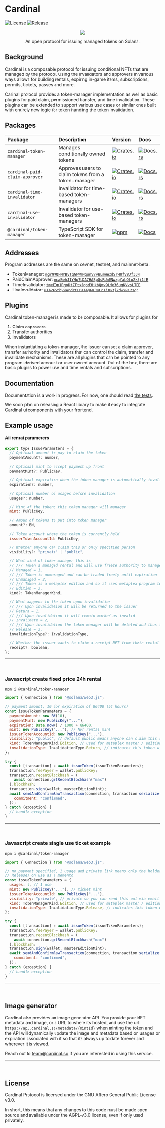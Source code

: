 # Cardinal

[![License](https://img.shields.io/badge/license-AGPL%203.0-blue)](https://github.com/cardinal-labs/cardinal-token-manager/blob/master/LICENSE)
[![Release](https://github.com/cardinal-labs/cardinal-token-manager/actions/workflows/release.yml/badge.svg?branch=v0.0.27)](https://github.com/cardinal-labs/cardinal-token-manager/actions/workflows/release.yml)

<p align="center">
    <img src="./images/banner.png" />
</p>

<p align="center">
    An open protocol for issuing managed tokens on Solana.
</p>

## Background

Cardinal is a composable protocol for issuing conditional NFTs that are managed by the protocol. Using the invalidators and approvers in various ways allows for building rentals, expiring in-game items, subscriptions, permits, tickets, passes and more.

Carinal protocol provides a token-manager implementation as well as basic plugins for paid claim, permissioned transfer, and time invalidation. These plugins can be extended to support various use cases or similar ones built with entirely new logic for token handling the token invalidation.

## Packages

| Package                        | Description                                         | Version                                                                                                                             | Docs                                                                                                               |
| :----------------------------- | :-------------------------------------------------- | :---------------------------------------------------------------------------------------------------------------------------------- | :----------------------------------------------------------------------------------------------------------------- |
| `cardinal-token-manager`       | Manages conditionally owned tokens                  | [![Crates.io](https://img.shields.io/crates/v/cardinal-token-manager)](https://crates.io/crates/cardinal-token-manager)             | [![Docs.rs](https://docs.rs/cardinal-token-manager/badge.svg)](https://docs.rs/cardinal-token-manager)             |
| `cardinal-paid-claim-approver` | Approves users to claim tokens from a token-manager | [![Crates.io](https://img.shields.io/crates/v/cardinal-paid-claim-approver)](https://crates.io/crates/cardinal-paid-claim-approver) | [![Docs.rs](https://docs.rs/cardinal-paid-claim-approver/badge.svg)](https://docs.rs/cardinal-paid-claim-approver) |
| `cardinal-time-invalidator`    | Invalidator for time-based token-managers           | [![Crates.io](https://img.shields.io/crates/v/cardinal-time-invalidator)](https://crates.io/crates/cardinal-time-invalidator)       | [![Docs.rs](https://docs.rs/cardinal-time-invalidator/badge.svg)](https://docs.rs/cardinal-time-invalidator)       |
| `cardinal-use-invalidator`     | Invalidator for use-based token-managers            | [![Crates.io](https://img.shields.io/crates/v/cardinal-use-invalidator)](https://crates.io/crates/cardinal-use-invalidator)         | [![Docs.rs](https://docs.rs/cardinal-use-invalidator/badge.svg)](https://docs.rs/cardinal-use-invalidator)         |
| `@cardinal/token-manager`      | TypeScript SDK for token-manager                    | [![npm](https://img.shields.io/npm/v/@cardinal/token-manager.svg)](https://www.npmjs.com/package/@cardinal/token-manager)           | [![Docs](https://img.shields.io/badge/docs-typedoc-blue)](https://cardinal-labs.github.io/cardinal-token-manager/) |

## Addresses

Program addresses are the same on devnet, testnet, and mainnet-beta.

- TokenManager: [`mgr99QFMYByTqGPWmNqunV7vBLmWWXdSrHUfV8Jf3JM`](https://explorer.solana.com/address/mgr99QFMYByTqGPWmNqunV7vBLmWWXdSrHUfV8Jf3JM)
- PaidClaimApprover: [`pcaBwhJ1YHp7UDA7HASpQsRUmUNwzgYaLQto2kSj1fR`](https://explorer.solana.com/address/pcaBwhJ1YHp7UDA7HASpQsRUmUNwzgYaLQto2kSj1fR)
- TimeInvalidator: [`tmeEDp1RgoDtZFtx6qod3HkbQmv9LMe36uqKVvsLTDE`](https://explorer.solana.com/address/tmeEDp1RgoDtZFtx6qod3HkbQmv9LMe36uqKVvsLTDE)
- UseInvalidator: [`useZ65tbyvWpdYCLDJaegGK34Lnsi8S3jZdwx8122qp`](https://explorer.solana.com/address/useZ65tbyvWpdYCLDJaegGK34Lnsi8S3jZdwx8122qp)

## Plugins

Cardinal token-manager is made to be composable. It allows for plugins for

1. Claim approvers
2. Transfer authorities
3. Invalidators

When instantiating a token-manager, the issuer can set a claim approver, transfer authority and invalidators that can control the claim, transfer and invalidate mechanisms. These are all plugins that can be pointed to any program-derived account or user owned account. Out of the box, there are basic plugins to power use and time rentals and subscriptions.

## Documentation

Documentation is a work in progress. For now, one should read [the tests](/tests/issueUnissue.spec.ts).

We soon plan on releasing a React library to make it easy to integrate Cardinal ui components with your frontend.

## Example usage

#### All rental parameters

```js
export type IssueParameters = {
  // Optional amount to pay to claim the token
  paymentAmount?: number,

  // Optional mint to accept payment up front
  paymentMint?: PublicKey,

  // Optional expiration when the token manager is automatically invalidated
  expiration?: number,

  // Optional number of usages before invalidation
  usages?: number,

  // Mint of the tokens this token manager will manager
  mint: PublicKey,

  // Amoun of tokens to put into token manager
  amount?: BN,

  // Token account where the token is currently held
  issuerTokenAccountId: PublicKey,

  // Whether anyone can claim this or only specified person
  visibility?: "private" | "public",

  // What kind of token manager this is
  // /// Token a managed rental and will use freeze authority to manage the token
  // Managed = 1,
  // /// Token is unmanaged and can be traded freely until expiration
  // Unmanaged = 2,
  // /// Token is a metaplex edition and so it uses metaplex program to freeze
  // Edition = 3,
  kind?: TokenManagerKind,

  // What happens to the token upon invalidation
  // /// Upon invalidation it will be returned to the issuer
  // Return = 1,
  // /// Upon invalidation it will remain marked as invalid
  // Invalidate = 2,
  // /// Upon invalidation the token manager will be deleted and thus the tokens are released
  // Release = 3,
  invalidationType?: InvalidationType,

  // Whether the issuer wants to claim a receipt NFT from their rental
  receipt?: boolean,
};
```

---

<p>&nbsp;</p>

### Javascript create fixed price 24h rental

```
npm i @cardinal/token-manager
```

```javascript
import { Connection } from "@solana/web3.js";

// payment amount, 10 for expiration of 86400 (24 hours)
const issueTokenParameters = {
  paymentAmount: new BN(10),
  paymentMint: new PublicKey("..."),
  expiration: Date.now() / 1000 + 86400,
  mint: new PublicKey("..."), // NFT rental mint
  issuerTokenAccountId: new PublicKey("..."),
  visibility: "public", // default public means anyone can claim this rental
  kind: TokenManagerKind.Edition, // used for metaplex master / editions,
  invalidationType: InvalidationType.Return, // indicates this token will be returned when invalidated
};

try {
  const [transaction] = await issueToken(issueTokenParameters);
  transaction.feePayer = wallet.publicKey;
  transaction.recentBlockhash = (
    await connection.getRecentBlockhash("max")
  ).blockhash;
  transaction.sign(wallet, masterEditionMint);
  await sendAndConfirmRawTransaction(connection, transaction.serialize(), {
    commitment: "confirmed",
  });
} catch (exception) {
  // handle exception
}
```

---

<p>&nbsp;</p>

### Javascript create single use ticket example

```
npm i @cardinal/token-manager
```

```javascript
import { Connection } from "@solana/web3.js";

// no payment specified, 1 usage and private link means only the holder of the link can claim it
// Releases on use as a memento
const issueTokenParameters = {
  usages: 1, // 1 use
  mint: new PublicKey("..."), // ticket mint
  issuerTokenAccountId: new PublicKey("..."),
  visibility: "private", // private so you can send this out via email
  kind: TokenManagerKind.Edition, // used for metaplex master / editions,
  invalidationType: InvalidationType.Release, // indicates this token will be released after being used
};

try {
  const [transaction] = await issueToken(issueTokenParameters);
  transaction.feePayer = wallet.publicKey;
  transaction.recentBlockhash = (
    await connection.getRecentBlockhash("max")
  ).blockhash;
  transaction.sign(wallet, masterEditionMint);
  await sendAndConfirmRawTransaction(connection, transaction.serialize(), {
    commitment: "confirmed",
  });
} catch (exception) {
  // handle exception
}
```

---

<p>&nbsp;</p>

## Image generator

Cardinal also provides an image generator API. You provide your NFT metadata and image, or a URL to where its hosted, and use the url `https://api.cardinal.so/metadata/{mintId}` when minting the token and the API will dynamically update the image and metadata based on usages or expiration associated with it so that its always up to date forever and wherever it is viewed.

Reach out to team@cardinal.so if you are interested in using this service.

---

<p>&nbsp;</p>

## License

Cardinal Protocol is licensed under the GNU Affero General Public License v3.0.

In short, this means that any changes to this code must be made open source and available under the AGPL-v3.0 license, even if only used privately.
